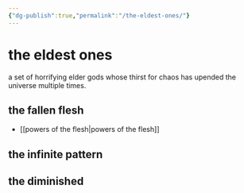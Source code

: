 ```yaml
---
{"dg-publish":true,"permalink":"/the-eldest-ones/"}
---
```


# the eldest ones

a set of horrifying elder gods whose thirst for chaos has upended the universe multiple times.

## the fallen flesh
- [[powers of the flesh\|powers of the flesh]]

## the infinite pattern

## the diminished
